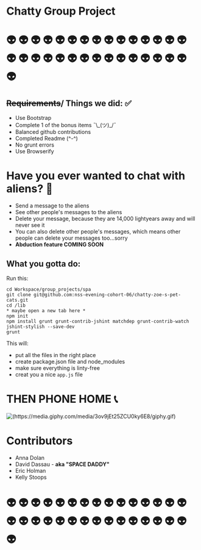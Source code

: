 # Chatty Group Project

# :alien: :alien: :alien: :alien: :alien: :alien: :alien: :alien: :alien: :alien: :alien: :alien: :alien: :alien: :alien: :alien: :alien: :alien: :alien: :alien: :alien: :alien: :alien: :alien: :alien: :alien: :alien: :alien: :alien: :alien: :alien: 

## ~~Requirements~~/  Things we did: :white_check_mark:
* Use Bootstrap
* Complete 1 of the bonus items   ¯\\\_(ツ)_/¯
* Balanced github contributions
* Completed Readme (^-^)
* No grunt errors
* Use Browserify

# Have you ever wanted to chat with aliens? :speech_balloon:
* Send a message to the aliens
* See other people's messages to the aliens
* Delete your message, because they are 14,000 lightyears away and will never see it
* You can also delete other people's messages, which means other people can delete your messages too...sorry 
* __Abduction feature COMING SOON__

## What you gotta do:
Run this:

```
cd Workspace/group_projects/spa
git clone git@github.com:nss-evening-cohort-06/chatty-zoe-s-pet-cats.git
cd /lib
* maybe open a new tab here *
npm init 
npm install grunt grunt-contrib-jshint matchdep grunt-contrib-watch jshint-stylish --save-dev 
grunt
```
This will:
 - put all the files in the right place
 - create package.json file and node_modules
 - make sure everything is linty-free
 - creat you a nice ```app.js``` file
 
 # THEN PHONE HOME :telephone_receiver:
 ![(https://media.giphy.com/media/3ov9jEt25ZCU0ky6E8/giphy.gif)](https://media.giphy.com/media/3ov9jEt25ZCU0ky6E8/giphy.gif)
 
 
 # Contributors
 * Anna Dolan
 * David Dassau - __aka "SPACE DADDY"__
 * Eric Holman
 * Kelly Stoops
 
 # :alien: :alien: :alien: :alien: :alien: :alien: :alien: :alien: :alien: :alien: :alien: :alien: :alien: :alien: :alien: :alien: :alien: :alien: :alien: :alien: :alien: :alien: :alien: :alien: :alien: :alien: :alien: :alien: :alien: :alien: :alien: 

